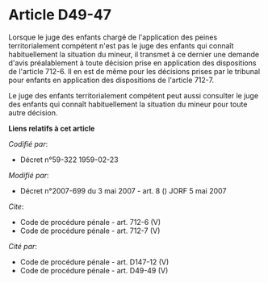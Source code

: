 # Article D49-47

Lorsque le juge des enfants chargé de l'application des peines territorialement compétent n'est pas le juge des enfants qui
connaît habituellement la situation du mineur, il transmet à ce dernier une demande d'avis préalablement à toute décision
prise en application des dispositions de l'article 712-6. Il en est de même pour les décisions prises par le tribunal pour
enfants en application des dispositions de l'article 712-7. 

Le juge des enfants territorialement compétent peut aussi consulter le juge des enfants qui connaît habituellement la
situation du mineur pour toute autre décision.

**Liens relatifs à cet article**

_Codifié par_:

  - Décret n°59-322 1959-02-23

_Modifié par_:

  - Décret n°2007-699 du 3 mai 2007 - art. 8 () JORF 5 mai 2007

_Cite_:

  - Code de procédure pénale - art. 712-6 (V)
  - Code de procédure pénale - art. 712-7 (V)

_Cité par_:

  - Code de procédure pénale - art. D147-12 (V)
  - Code de procédure pénale - art. D49-49 (V)
